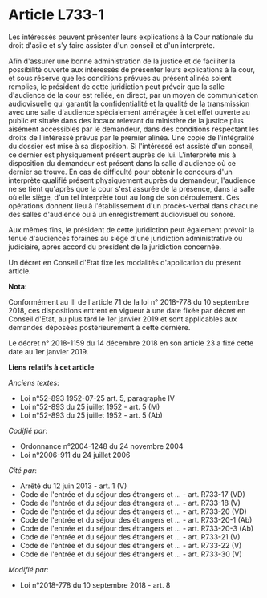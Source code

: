 # Article L733-1

Les intéressés peuvent présenter leurs explications à la Cour nationale du droit d'asile et s'y faire assister d'un conseil
et d'un interprète.

Afin d'assurer une bonne administration de la justice et de faciliter la possibilité ouverte aux intéressés de présenter
leurs explications à la cour, et sous réserve que les conditions prévues au présent alinéa soient remplies, le président de
cette juridiction peut prévoir que la salle d'audience de la cour est reliée, en direct, par un moyen de communication
audiovisuelle qui garantit la confidentialité et la qualité de la transmission avec une salle d'audience spécialement
aménagée à cet effet ouverte au public et située dans des locaux relevant du ministère de la justice plus aisément
accessibles par le demandeur, dans des conditions respectant les droits de l'intéressé prévus par le premier alinéa. Une
copie de l'intégralité du dossier est mise à sa disposition. Si l'intéressé est assisté d'un conseil, ce dernier est
physiquement présent auprès de lui. L'interprète mis à disposition du demandeur est présent dans la salle d'audience où ce
dernier se trouve. En cas de difficulté pour obtenir le concours d'un interprète qualifié présent physiquement auprès du
demandeur, l'audience ne se tient qu'après que la cour s'est assurée de la présence, dans la salle où elle siège, d'un tel
interprète tout au long de son déroulement. Ces opérations donnent lieu à l'établissement d'un procès-verbal dans chacune des
salles d'audience ou à un enregistrement audiovisuel ou sonore.

Aux mêmes fins, le président de cette juridiction peut également prévoir la tenue d'audiences foraines au siège d'une
juridiction administrative ou judiciaire, après accord du président de la juridiction concernée.

Un décret en Conseil d'Etat fixe les modalités d'application du présent article.

**Nota:**

Conformément au III de l'article 71 de la loi n° 2018-778 du 10 septembre 2018, ces dispositions entrent en vigueur à une
date fixée par décret en Conseil d'Etat, au plus tard le 1er janvier 2019 et sont applicables aux demandes déposées
postérieurement à cette dernière.

Le décret n° 2018-1159 du 14 décembre 2018 en son article 23 a fixé cette date au 1er janvier 2019.

**Liens relatifs à cet article**

_Anciens textes_:

  - Loi n°52-893 1952-07-25 art. 5, paragraphe IV
  - Loi n°52-893 du 25 juillet 1952 - art. 5 (M)
  - Loi n°52-893 du 25 juillet 1952 - art. 5 (Ab)

_Codifié par_:

  - Ordonnance n°2004-1248 du 24 novembre 2004
  - Loi n°2006-911 du 24 juillet 2006

_Cité par_:

  - Arrêté du 12 juin 2013 - art. 1 (V)
  - Code de l'entrée et du séjour des étrangers et ... - art. R733-17 (VD)
  - Code de l'entrée et du séjour des étrangers et ... - art. R733-18 (V)
  - Code de l'entrée et du séjour des étrangers et ... - art. R733-20 (VD)
  - Code de l'entrée et du séjour des étrangers et ... - art. R733-20-1 (Ab)
  - Code de l'entrée et du séjour des étrangers et ... - art. R733-20-3 (Ab)
  - Code de l'entrée et du séjour des étrangers et ... - art. R733-21 (V)
  - Code de l'entrée et du séjour des étrangers et ... - art. R733-22 (V)
  - Code de l'entrée et du séjour des étrangers et ... - art. R733-30 (V)

_Modifié par_:

  - Loi n°2018-778 du 10 septembre 2018 - art. 8
